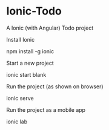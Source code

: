 # Ionic-Todo
A Ionic (with Angular) Todo project

Install Ionic

npm install -g ionic

Start a new project

ionic start <app> blank

Run the project (as shown on browser)

ionic serve 

Run the project as a mobile app

ionic lab